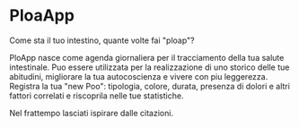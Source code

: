 # PloaApp
Come sta il tuo intestino, quante volte fai "ploap"?

PloApp nasce come agenda giornaliera per il tracciamento della tua salute intestinale.
Puo essere utilizzata per la realizzazione di uno storico delle tue abitudini, migliorare la tua autocoscienza e vivere con piu leggerezza.
Registra la tua "new Poo": tipologia, colore, durata, presenza di dolori e altri fattori correlati e riscoprila nelle tue statistiche.

Nel frattempo lasciati ispirare dalle citazioni.
